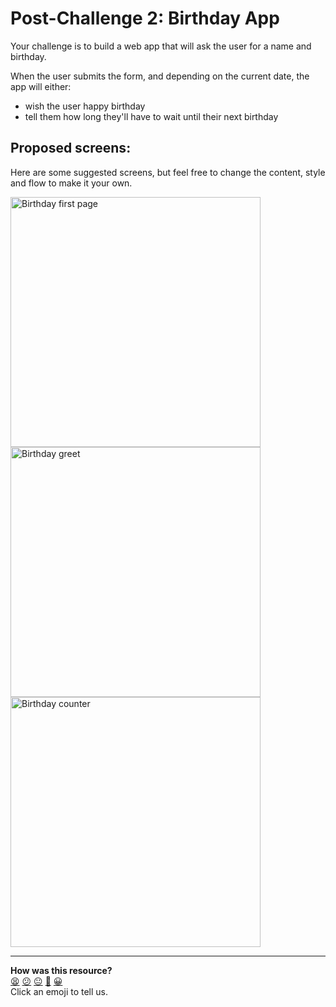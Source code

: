 # Post-Challenge 2: Birthday App

Your challenge is to build a web app that will ask the user for a name and birthday.

When the user submits the form, and depending on the current date, the app will either:
- wish the user happy birthday
- tell them how long they'll have to wait until their next birthday

## Proposed screens:

Here are some suggested screens, but feel free to change the content, style and flow to make it your own.

<img alt="Birthday first page" src="./images/birthday_app_1.png" width="400px" style="display: block;" />
<img alt="Birthday greet" src="./images/birthday_app_3.png" width="400px" style="display: block;" />
<img alt="Birthday counter" src="./images/birthday_app_2.png" width="400px" style="display: block;" />

<!-- BEGIN GENERATED SECTION DO NOT EDIT -->

---

**How was this resource?**  
[😫](https://airtable.com/shrUJ3t7KLMqVRFKR?prefill_Repository=course&prefill_File=intro_to_the_web/post_challenges/birthday_app.md&prefill_Sentiment=😫) [😕](https://airtable.com/shrUJ3t7KLMqVRFKR?prefill_Repository=course&prefill_File=intro_to_the_web/post_challenges/birthday_app.md&prefill_Sentiment=😕) [😐](https://airtable.com/shrUJ3t7KLMqVRFKR?prefill_Repository=course&prefill_File=intro_to_the_web/post_challenges/birthday_app.md&prefill_Sentiment=😐) [🙂](https://airtable.com/shrUJ3t7KLMqVRFKR?prefill_Repository=course&prefill_File=intro_to_the_web/post_challenges/birthday_app.md&prefill_Sentiment=🙂) [😀](https://airtable.com/shrUJ3t7KLMqVRFKR?prefill_Repository=course&prefill_File=intro_to_the_web/post_challenges/birthday_app.md&prefill_Sentiment=😀)  
Click an emoji to tell us.

<!-- END GENERATED SECTION DO NOT EDIT -->
